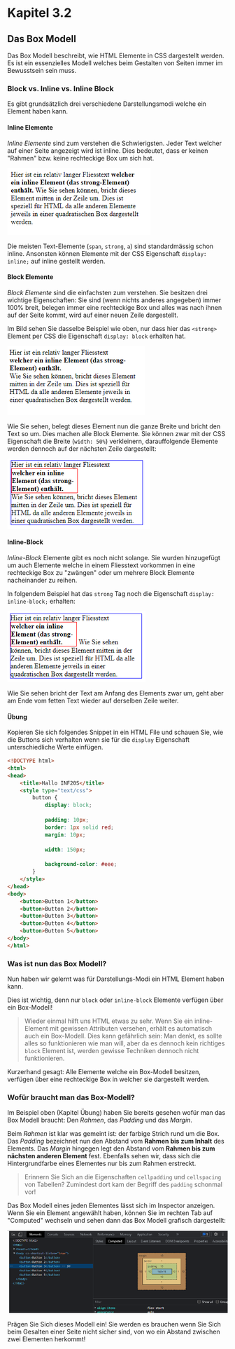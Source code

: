 # Kapitel 3.2 #

## Das Box Modell ##

Das Box Modell beschreibt, wie HTML Elemente in CSS dargestellt werden. Es ist ein essenzielles Modell welches beim
Gestalten von Seiten immer im Bewusstsein sein muss.

### Block vs. Inline vs. Inline Block ###

Es gibt grundsätzlich drei verschiedene Darstellungsmodi welche ein Element haben kann.

#### Inline Elemente ####

*Inline Elemente* sind zum verstehen die Schwierigsten. Jeder Text welcher auf einer Seite angezeigt wird ist inline.
Dies bedeutet, dass er keinen "Rahmen" bzw. keine rechteckige Box um sich hat.

![Inline Element](https://github.com/Andi-Moser/M101/raw/main/images/Kapitel03-2/inline.png)

Die meisten Text-Elemente (`span`, `strong`, `a`) sind standardmässig schon inline. Ansonsten können Elemente mit der 
CSS Eigenschaft `display: inline;` auf inline gestellt werden.

#### Block Elemente ####

*Block Elemente* sind die einfachsten zum verstehen. Sie besitzen drei wichtige Eigenschaften: Sie sind (wenn nichts anderes angegeben)
immer 100% breit, belegen immer eine rechteckige Box und alles was nach ihnen auf der Seite kommt, wird auf einer neuen Zeile dargestellt.

Im Bild sehen Sie dasselbe Beispiel wie oben, nur dass hier das `<strong>` Element per CSS die Eigenschaft `display: block` erhalten hat.

![Block Element](https://github.com/Andi-Moser/M101/raw/main/images/Kapitel03-2/block.png)

Wie Sie sehen, belegt dieses Element nun die ganze Breite und bricht den Text so um. Dies machen alle Block Elemente. Sie können zwar mit
der CSS Eigenschaft die Breite (`width: 50%`) verkleinern, darauffolgende Elemente werden dennoch auf der nächsten Zeile dargestellt:

![Block mit Breite Element](https://github.com/Andi-Moser/M101/raw/main/images/Kapitel03-2/block-width.png)

#### Inline-Block ####

*Inline-Block* Elemente gibt es noch nicht solange. Sie wurden hinzugefügt um auch Elemente welche in einem Fliesstext vorkommen
in eine rechteckige Box zu "zwängen" oder um mehrere Block Elemente nacheinander zu reihen.

In folgendem Beispiel hat das `strong` Tag noch die Eigenschaft `display: inline-block;` erhalten:

![Block mit Breite Element](https://github.com/Andi-Moser/M101/raw/main/images/Kapitel03-2/inline-block.png)

Wie Sie sehen bricht der Text am Anfang des Elements zwar um, geht aber am Ende vom fetten Text wieder auf derselben Zeile weiter.

#### Übung ####

Kopieren Sie sich folgendes Snippet in ein HTML File und schauen Sie, wie die Buttons sich verhalten wenn sie für die `display` Eigenschaft
unterschiedliche Werte einfügen.

```html
<!DOCTYPE html>
<html>
<head>
    <title>Hallo INF20S</title>
    <style type="text/css">
        button {
            display: block;

            padding: 10px;
            border: 1px solid red;
            margin: 10px;

            width: 150px;

            background-color: #eee;
        }
    </style>
</head>
<body>
    <button>Button 1</button>
    <button>Button 2</button>
    <button>Button 3</button>
    <button>Button 4</button>
    <button>Button 5</button>
</body>
</html>
```

### Was ist nun das Box Modell? ###

Nun haben wir gelernt was für Darstellungs-Modi ein HTML Element haben kann.

Dies ist wichtig, denn nur `block` oder `inline-block` Elemente verfügen über ein Box-Modell!

> Wieder einmal hilft uns HTML etwas zu sehr. Wenn Sie ein inline-Element mit gewissen Attributen versehen, erhält es automatisch auch ein Box-Modell.
> Dies kann gefährlich sein: Man denkt, es sollte alles so funktionieren wie man will, aber da es dennoch kein richtiges `block` Element ist, werden gewisse
> Techniken dennoch nicht funktionieren.

Kurzerhand gesagt: Alle Elemente welche ein Box-Modell besitzen, verfügen über eine rechteckige Box in welcher sie dargestellt werden.

### Wofür braucht man das Box-Modell? ###

Im Beispiel oben (Kapitel Übung) haben Sie bereits gesehen wofür man das Box Modell braucht:
Den *Rahmen*, das *Padding* und das *Margin*.

Beim *Rahmen* ist klar was gemeint ist: der farbige Strich rund um die Box. Das *Padding* bezeichnet nun den Abstand vom **Rahmen bis zum Inhalt** des Elements.
Das *Margin* hingegen legt den Abstand vom **Rahmen bis zum nächsten anderen Element** fest. Ebenfalls sehen wir, dass sich die Hintergrundfarbe
eines Elementes nur bis zum Rahmen erstreckt.

> Erinnern Sie Sich an die Eigenschaften `cellpadding` und `cellspacing` von Tabellen? Zumindest dort kam der Begriff des `padding` schonmal vor!

Das Box Modell eines jeden Elementes lässt sich im Inspector anzeigen. Wenn Sie ein Element angewählt haben, können Sie im rechten Tab auf "Computed" wechseln und sehen
dann das Box Modell grafisch dargestellt:

![Box Modell](https://github.com/Andi-Moser/M101/raw/main/images/Kapitel03-2/inspector.png)

Prägen Sie Sich dieses Modell ein! Sie werden es brauchen wenn Sie Sich beim Gesalten einer Seite nicht sicher sind, von wo ein Abstand
zwischen zwei Elementen herkommt!